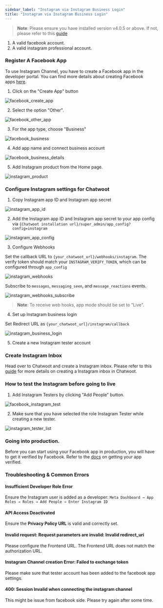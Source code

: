 ```yaml
---
sidebar_label: "Instagram via Instagram Business Login"
title: "Instagram via Instagram Business Login"
---
```



> **Note**: Please ensure you have installed version v4.0.5 or above. If not, please refer to this [guide](./instagram-channel-setup.md)


1. A valid facebook account.
2. A valid instagram professional account.


### Register A Facebook App

To use Instagram Channel, you have to create a Facebook app in the developer portal. You can find more details about creating Facebook apps [here](./facebook-channel-setup.md).


1. Click on the "Create App" button

![facebook_create_app](./images/facebook/facebook-create-app.png)

2. Select the option "Other".


![facebook_other_app](./images/facebook/facebook_other_app.png)

3. For the app type, choose "Business"

![facebook_business](./images/facebook/facebook_business.png)

4. Add app name and connect business account

![facebook_business_details](./images/facebook/facebook_business_details.png)


5. Add Instagram product from the Home page.

![instagram_product](./images/instagram/instagram_product.png)

### Configure Instagram settings for Chatwoot

1. Copy Instagram app ID and Instagram app secret

![instagram_app_id](./images/instagram/instagram_app_id.png)

2. Add the Instagram app ID and Instagram app secret to your app config via `{Chatwoot installation url}/super_admin/app_config?config=instagram`

![instagram_app_config](./images/instagram/instagram_app_config.png)


3. Configure Webhooks

Set the callback URL to `{your_chatwoot_url}/webhooks/instagram`. The verify token should match your `INSTAGRAM_VERIFY_TOKEN`, which can be configured through `app_config`

![instagram_webhooks](./images/instagram/instagram_webhook.png)


Subscribe to `messages`, `messaging_seen`, and `message_reactions` events.

![instagram_webhooks_subscribe](./images/instagram/instagram_webhooks_subscribe.png)


> **Note**: To receive web hooks, app mode should be set to "Live".


4. Set up Instagram business login

Set Redirect URL as `{your_chatwoot_url}/instagram/callback`

![instagram_business_login](./images/instagram/instagram_business_login.png)


5. Create a new Instagram tester account


### Create Instagram Inbox


Head over to Chatwoot and create a Instagram inbox. Please refer to this [guide](https://www.chatwoot.com/hc/user-guide/articles/1677829420-how-to-setup-an-instagram-channel) for more details on creating a Instagram inbox in Chatwoot.



### How to test the Instagram before going to live


1. Add Instagram Testers by clicking "Add People" button.

![facebook_instagram_test](./images/instagram/instagram-testers-list.png)

2. Make sure that you have selected the role Instagram Tester while creating a new tester.

![instagram_tester_list](./images/instagram/instagram-add-tester.png)

### Going into production.

Before you can start using your Facebook app in production, you will have to get it verified by Facebook. Refer to the [docs](https://developers.facebook.com/docs/messenger-platform/instagram/app-review) on getting your app verified.


### Troubleshooting & Common Errors

#### Insufficient Developer Role Error

Ensure the Instagram user is added as a developer: `Meta Dashboard → App Roles → Roles → Add People → Enter Instagram ID`

#### API Access Deactivated

Ensure the **Privacy Policy URL** is valid and correctly set.

#### Invalid request: Request parameters are invalid: Invalid redirect_uri

Please configure the Frontend URL. The Frontend URL does not match the authorization URL.

#### Instagram Channel creation Error: Failed to exchange token

Please make sure that tester account has been added to the facebook app settings.

#### 400: Session Invalid when connecting the instagram channel

This might be issue from facebook side. Please try again after some time.



